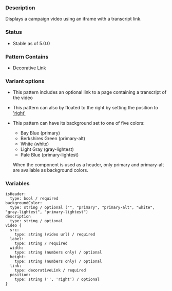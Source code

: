 ### Description
Displays a campaign video using an iframe with a transcript link.

### Status
* Stable as of 5.0.0

### Pattern Contains
* Decorative Link

### Variant options
* This pattern includes an optional link to a page containing a transcript of the video
* This pattern can also by floated to the right by setting the position to ['right'](./?p=atoms-video-as-floated-right)
* This pattern can have its background set to one of five colors:

  * Bay Blue (primary)
  * Berkshires Green (primary-alt)
  * White (white)
  * Light Gray (gray-lightest)
  * Pale Blue (primary-lightest)

  When the component is used as a header, only primary and primary-alt
  are available as background colors.

### Variables
~~~
isHeader:
  type: bool / required
backgroundColor:
  type: string / optional ("", "primary", "primary-alt", "white", "gray-lightest", "primary-lightest")
description
  type: string / optional
video {
  src: 
    type: string (video url) / required
  label: 
    type: string / required
  width: 
    type: string (numbers only) / optional
  height:
    type: string (numbers only) / optional
  link: 
    type: decorativeLink / required
  position: 
    type: string ('', 'right') / optional
}
~~~
